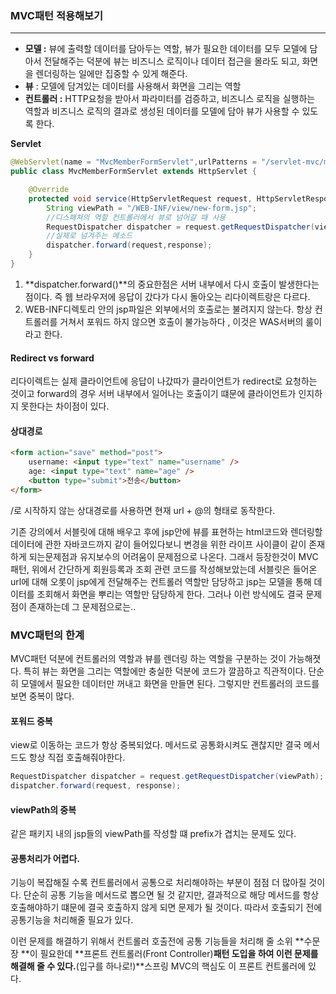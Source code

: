 ### **MVC패턴 적용해보기**

------

- **모델 :**  뷰에 출력할 데이터를 담아두는 역할, 뷰가 필요한 데이터를 모두 모델에 담아서 전달해주는 덕분에 뷰는 비즈니스 로직이나 데이터 접근을 몰라도 되고, 화면을 렌더링하는 일에만 집중할 수 있게 해준다.
- **뷰** :  모델에 담겨있는 데이터를 사용해서 화면을 그리는 역할
- **컨트롤러 :** HTTP요청을 받아서 파라미터를 검증하고, 비즈니스 로직을 실행하는 역할과 비즈니스 로직의 결과로 생성된 데이터를 모델에 담아 뷰가 사용할 수 있도록 한다.



**Servlet**

```java
@WebServlet(name = "MvcMemberFormServlet",urlPatterns = "/servlet-mvc/members/new-form")
public class MvcMemberFormServlet extends HttpServlet {

    @Override
    protected void service(HttpServletRequest request, HttpServletResponse response) throws ServletException, IOException {
        String viewPath = "/WEB-INF/view/new-form.jsp";
        //디스패쳐의 역할 컨트롤러에서 뷰로 넘어갈 때 사용
        RequestDispatcher dispatcher = request.getRequestDispatcher(viewPath);
        //실제로 넘겨주는 메소드
        dispatcher.forward(request,response);
    }
}
```

1. **dispatcher.forward()**의 중요한점은 서버 내부에서 다시 호출이 발생한다는 점이다. 즉 웹 브라우저에 응답이 갔다가 다시 돌아오는 리다이렉트랑은 다르다.
2. WEB-INF디렉토리 안의 jsp파일은 외부에서의 호출로는 불려지지 않는다. 항상 컨트롤러를 거쳐서 포워드 하지 않으면 호출이 불가능하다 , 이것은 WAS서버의 룰이라고 한다.



#### **Redirect vs forward**

리다이렉트는 실제 클라이언트에 응답이 나갔따가 클라이언트가 redirect로 요청하는 것이고 forward의 경우 서버 내부에서 일어나는 호출이기 떄문에 클라이언트가 인지하지 못한다는 차이점이 있다.

#### **상대경로**

```html
<form action="save" method="post">
    username: <input type="text" name="username" />
    age: <input type="text" name="age" />
    <button type="submit">전송</button>
</form>
```

/로 시작하지 않는 상대경로를 사용하면 현재 url + @의 형태로 동작한다.

기존 강의에서 서블릿에 대해 배우고 후에 jsp안에 뷰를 표현하는 html코드와 렌더링할 데이터에 관한 자바코드까지 같이 들어있다보니 변경을 위한 라이프 사이클이 같이 존재하게 되는문제점과 유지보수의 어려움이 문제점으로 나온다. 그래서 등장한것이 MVC패턴, 위에서 간단하게 회원등록과 조회 관련 코드를 작성해보았는데 서블릿은 들어온 url에 대해 오롯이 jsp에게 전달해주는 컨트롤러 역할만 담당하고 jsp는 모델을 통해 데이터를 조회해서 화면을 뿌리는 역할만 담당하게 한다. 그러나 이런 방식에도 결국 문제점이 존재하는데 그 문제점으로는..



### **MVC패턴의 한계**

MVC패턴 덕분에 컨트롤러의 역할과 뷰를 렌더링 하는 역할을 구분하는 것이 가능해졋다. 특히 뷰는 화면을 그리는 역할에만 충실한 덕분에 코드가 깔끔하고 직관적이다. 단순히 모델에서 필요한 데이터만 꺼내고 화면을 만들면 된다.
그렇지만 컨트롤러의 코드를 보면 중복이 많다.

#### **포워드 중복**

view로 이동하는 코드가 항상 중복되었다. 메서드로 공통화시켜도 괜찮지만 결국 메서드도 항상 직접 호출해줘야한다.

```java
RequestDispatcher dispatcher = request.getRequestDispatcher(viewPath);
dispatcher.forward(request, response);
```

#### **viewPath의 중복**

같은 패키지 내의 jsp들의 viewPath를 작성할 떄 prefix가 겹치는 문제도 있다.

#### **공통처리가 어렵다.**

기능이 복잡해질 수록 컨트롤러에서 공통으로 처리해야하는 부분이 점점 더 많아질 것이다. 단순히 공통 기능을 메서드로 뽑으면 될 것 같지만, 결과적으로 해당 메서드를 항상 호출해야하기 떄문에 결국 호출하지 않게 되면 문제가 될 것이다. 따라서 호출되기 전에 공통기능을 처리해줄 필요가 있다.

이런 문제를 해결하기 위해서 컨트롤러 호출전에 공통 기능들을 처리해 줄 소위 **수문장 **이 필요한데 **프론트 컨트롤러(Front Controller)**패턴 도입을 하여 이런 문제를 해결해 줄 수 있다.**(입구를 하나로!)**스프링 MVC의 핵심도 이 프론트 컨트롤러에 있다.
